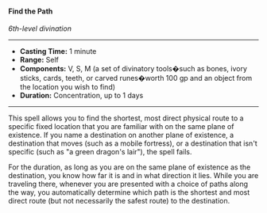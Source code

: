 #### Find the Path
*6th-level divination*
___
- **Casting Time:** 1 minute
- **Range:** Self
- **Components:** V, S, M (a set of divinatory tools�such as bones, ivory sticks, cards, teeth, or carved runes�worth 100 gp and an object from the location you wish to find)
- **Duration:** Concentration, up to 1 days
___
This spell allows you to find the shortest, most direct physical route to a specific fixed location that you are familiar with on the same plane of existence. If you name a destination on another plane of existence, a destination that moves (such as a mobile fortress), or a destination that isn't specific (such as "a green dragon's lair"), the spell fails.

For the duration, as long as you are on the same plane of existence as the destination, you know how far it is and in what direction it lies. While you are traveling there, whenever you are presented with a choice of paths along the way, you automatically determine which path is the shortest and most direct route (but not necessarily the safest route) to the destination.